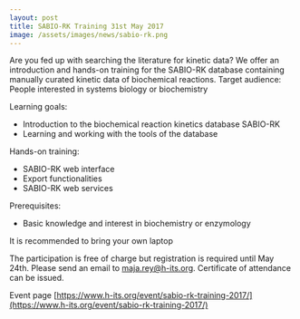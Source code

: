 ```yaml
---
layout: post
title: SABIO-RK Training 31st May 2017
image: /assets/images/news/sabio-rk.png
---
```



Are you fed up with searching the literature for kinetic data?
We offer an introduction and hands-on training for the SABIO-RK database containing manually curated kinetic data of biochemical reactions.
Target audience:
People interested in systems biology or biochemistry

Learning goals:
* Introduction to the biochemical reaction kinetics database SABIO-RK
* Learning and working with the tools of the database

Hands-on training:
* SABIO-RK web interface
* Export functionalities
* SABIO-RK web services

Prerequisites:
* Basic knowledge and interest in biochemistry or enzymology

It is recommended to bring your own laptop

The participation is free of charge but registration is required until May 24th. Please send an email to maja.rey@h-its.org.
Certificate of attendance can be issued.

Event page [https://www.h-its.org/event/sabio-rk-training-2017/](https://www.h-its.org/event/sabio-rk-training-2017/)
